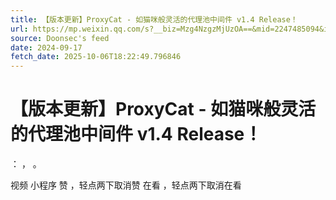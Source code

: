 ```yaml
---
title: 【版本更新】ProxyCat - 如猫咪般灵活的代理池中间件 v1.4 Release！
url: https://mp.weixin.qq.com/s?__biz=Mzg4NzgzMjUzOA==&mid=2247485094&idx=1&sn=1b1f726c5e5a648add141c70673846bb
source: Doonsec's feed
date: 2024-09-17
fetch_date: 2025-10-06T18:22:49.796846
---
```


# 【版本更新】ProxyCat - 如猫咪般灵活的代理池中间件 v1.4 Release！

：
，
。

视频
小程序
赞
，轻点两下取消赞
在看
，轻点两下取消在看